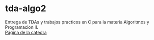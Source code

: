 # tda-algo2
Entrega de TDAs y trabajos practicos en C para la materia Algoritmos y Programacion II.\
[Página de la catedra](https://algoritmos-rw.github.io/algo2/)

